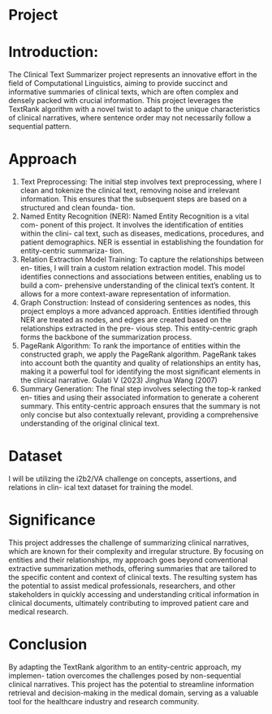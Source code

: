 # Project

# Introduction: 
The Clinical Text Summarizer project represents an innovative effort in the field of
Computational Linguistics, aiming to provide succinct and informative summaries of
clinical texts, which are often complex and densely packed with crucial information.
This project leverages the TextRank algorithm with a novel twist to adapt to the unique
characteristics of clinical narratives, where sentence order may not necessarily follow
a sequential pattern.

# Approach
1. Text Preprocessing: The initial step involves text preprocessing, where I clean
and tokenize the clinical text, removing noise and irrelevant information. This
ensures that the subsequent steps are based on a structured and clean founda-
tion.
2. Named Entity Recognition (NER): Named Entity Recognition is a vital com-
ponent of this project. It involves the identification of entities within the clini-
cal text, such as diseases, medications, procedures, and patient demographics.
NER is essential in establishing the foundation for entity-centric summariza-
tion.
3. Relation Extraction Model Training: To capture the relationships between en-
tities, I will train a custom relation extraction model. This model identifies
connections and associations between entities, enabling us to build a com-
prehensive understanding of the clinical text’s content. It allows for a more
context-aware representation of information.
4. Graph Construction: Instead of considering sentences as nodes, this project
employs a more advanced approach. Entities identified through NER are treated
as nodes, and edges are created based on the relationships extracted in the pre-
vious step. This entity-centric graph forms the backbone of the summarization
process.
5. PageRank Algorithm: To rank the importance of entities within the constructed
graph, we apply the PageRank algorithm. PageRank takes into account both
the quantity and quality of relationships an entity has, making it a powerful tool
for identifying the most significant elements in the clinical narrative. Gulati V
(2023) Jinghua Wang (2007)
6. Summary Generation: The final step involves selecting the top-k ranked en-
tities and using their associated information to generate a coherent summary.
This entity-centric approach ensures that the summary is not only concise but
also contextually relevant, providing a comprehensive understanding of the
original clinical text.
# Dataset
I will be utilizing the i2b2/VA challenge on concepts, assertions, and relations in clin-
ical text dataset for training the model.
# Significance
This project addresses the challenge of summarizing clinical narratives, which are
known for their complexity and irregular structure. By focusing on entities and
their relationships, my approach goes beyond conventional extractive summarization
methods, offering summaries that are tailored to the specific content and context of
clinical texts. The resulting system has the potential to assist medical professionals,
researchers, and other stakeholders in quickly accessing and understanding critical
information in clinical documents, ultimately contributing to improved patient care
and medical research.
# Conclusion

By adapting the TextRank algorithm to an entity-centric approach, my implemen-
tation overcomes the challenges posed by non-sequential clinical narratives. This
project has the potential to streamline information retrieval and decision-making in
the medical domain, serving as a valuable tool for the healthcare industry and research
community.
